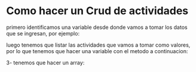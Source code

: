 # Como hacer un Crud de actividades
<p>
primero identificamos una variable desde donde vamos a tomar los datos que se ingresan,
por ejemplo:
</p>
<script>
    const formulario = document.querySelector('#formulario')//aqui document:hace referencia al documento del html "querySelector" es el metodo para seleccionarlo
</script>
<p>
luego tenemos que listar las actividades que vamos a tomar como valores,<br>
por lo que tenemos que hacer una variable con el metodo a continuacion:
</p>
<script>
    const listaDeActividades = document.getElementById('#lista de actividades')/*
    creamos una variante para guardar las actividades que ingresan como valores.
    </script>

<p>
3- tenemos que hacer un array:<br> <script>
const array = []
</script>
</p>